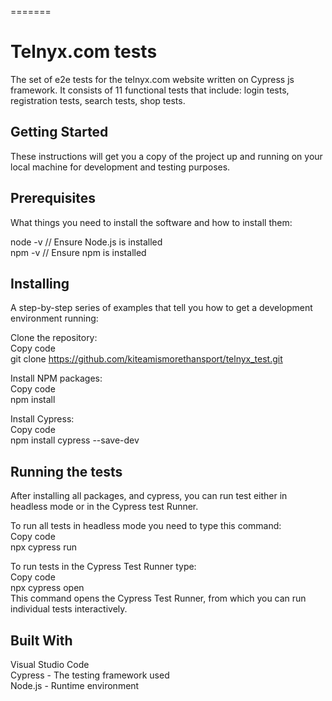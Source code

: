 
=======
# Telnyx.com tests  
The set of e2e tests for the telnyx.com website written on Cypress js framework. It consists of 11 functional tests that include: login tests, registration tests, search tests, shop tests.  
  
## Getting Started  
These instructions will get you a copy of the project up and running on your local machine for development and testing purposes.  

## Prerequisites  
What things you need to install the software and how to install them:  
  
node -v // Ensure Node.js is installed  
npm -v // Ensure npm is installed  

## Installing  
A step-by-step series of examples that tell you how to get a development environment running:  
  
Clone the repository:  
Copy code  
git clone https://github.com/kiteamismorethansport/telnyx_test.git  
  
Install NPM packages:  
Copy code  
npm install  

Install Cypress:  
Copy code  
npm install cypress --save-dev  
  
## Running the tests  
After installing all packages, and cypress, you can run test either in headless mode or in the Cypress test Runner.  
  
To run all tests in headless mode you need to type this command:  
Copy code  
npx cypress run  
  
To run tests in the Cypress Test Runner type:  
Copy code  
npx cypress open  
This command opens the Cypress Test Runner, from which you can run individual tests interactively.  
  
## Built With  
Visual Studio Code  
Cypress - The testing framework used  
Node.js - Runtime environment  


